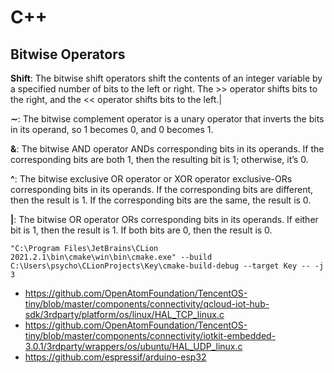 # C++

## 


## Bitwise Operators

**Shift**: The bitwise shift operators shift the contents of an integer variable by a specified number of bits to the left or right. The >> operator shifts bits to the right, and the << operator shifts bits to the left.|

**∼**: The bitwise complement operator is a unary operator that inverts the bits in its operand, so 1 becomes 0, and 0 becomes 1.

**&**: The bitwise AND operator ANDs corresponding bits in its operands. If the corresponding bits are both 1, then the resulting bit is 1; otherwise, it’s 0.

**^**: The bitwise exclusive OR operator or XOR operator exclusive-ORs corresponding bits in its operands. If the corresponding bits are different, then the result is 1. If the corresponding bits are the same, the result is 0.

**|**: The bitwise OR operator ORs corresponding bits in its operands. If either bit is 1, then the result is 1. If both bits are 0, then the result is 0.

```
"C:\Program Files\JetBrains\CLion 2021.2.1\bin\cmake\win\bin\cmake.exe" --build C:\Users\psycho\CLionProjects\Key\cmake-build-debug --target Key -- -j 3
```

- https://github.com/OpenAtomFoundation/TencentOS-tiny/blob/master/components/connectivity/qcloud-iot-hub-sdk/3rdparty/platform/os/linux/HAL_TCP_linux.c
- https://github.com/OpenAtomFoundation/TencentOS-tiny/blob/master/components/connectivity/iotkit-embedded-3.0.1/3rdparty/wrappers/os/ubuntu/HAL_UDP_linux.c
- https://github.com/espressif/arduino-esp32
